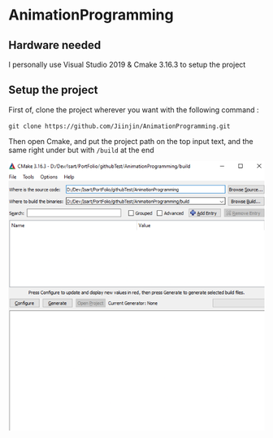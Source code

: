# AnimationProgramming

## Hardware needed

I personally use Visual Studio 2019 & Cmake 3.16.3 to setup the project

## Setup the project
First of, clone the project wherever you want with the following command :

`git clone https://github.com/Jiinjin/AnimationProgramming.git`

Then open Cmake, and put the project path on the top input text, and the same right under but with `/build` at the end

![Cmake](/Screens/CmakePaths.png)
	